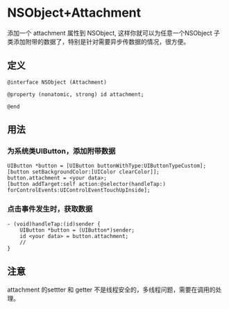 # NSObject+Attachment

添加一个  attachment 属性到 NSObject, 这样你就可以为任意一个NSObject 子类添加附带的数据了，特别是针对需要异步传数据的情况，很方便。


## 定义

```
@interface NSObject (Attachment)

@property (nonatomic, strong) id attachment;

@end
```
## 用法

### 为系统类UIButton，添加附带数据

```
UIButton *button = [UIButton buttonWithType:UIButtonTypeCustom];
[button setBackgroundColor:[UIColor clearColor]];
button.attachment = <your data>;
[button addTarget:self action:@selector(handleTap:) forControlEvents:UIControlEventTouchUpInside];
```

### 点击事件发生时，获取数据

```
- (void)handleTap:(id)sender {
	UIButton *button = (UIButton*)sender;
	id <your data> = button.attachment;
	//
}
```

## 注意

attachment 的settter 和 getter 不是线程安全的，多线程问题，需要在调用的处理。